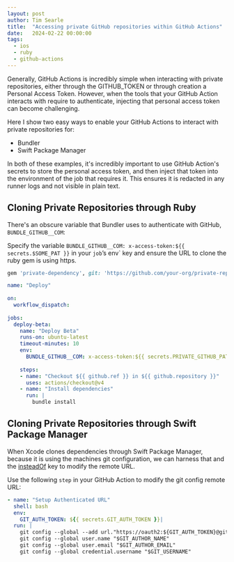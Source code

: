 ```yaml
---
layout: post
author: Tim Searle
title:  "Accessing private GitHub repositories within GitHub Actions"
date:   2024-02-22 00:00:00
tags: 
  - ios 
  - ruby
  - github-actions
---
```


Generally, GitHub Actions is incredibly simple when interacting with private repositories, either through the GITHUB_TOKEN or through creation a Personal Access Token. However, when the tools that your GitHub Action interacts with require to authenticate, injecting that personal access token can become challenging.

Here I show two easy ways to enable your GitHub Actions to interact with private repositories for:

- Bundler
- Swift Package Manager

In both of these examples, it's incredibly important to use GitHub Action's secrets to store the personal access token, and then inject that token into the environment of the job that requires it. This ensures it is redacted in any runner logs and not visible in plain text.

## Cloning Private Repositories through Ruby

There's an obscure variable that Bundler uses to authenticate with GitHub, `BUNDLE_GITHUB__COM`:

Specify the variable `BUNDLE_GITHUB__COM: x-access-token:${{ secrets.$SOME_PAT }}` in your `job`’s env` key and ensure the URL to clone the ruby gem is using https.

```ruby
gem 'private-dependency', git: 'https://github.com/your-org/private-repo'
```

```yml
name: "Deploy"  
  
on:  
  workflow_dispatch:  
  
jobs:  
  deploy-beta:
    name: "Deploy Beta"
    runs-on: ubuntu-latest
    timeout-minutes: 10
    env:  
      BUNDLE_GITHUB__COM: x-access-token:${{ secrets.PRIVATE_GITHUB_PAT }}  
      
    steps:  
    - name: "Checkout ${{ github.ref }} in ${{ github.repository }}"  
      uses: actions/checkout@v4
    - name: "Install dependencies"  
      run: |  
        bundle install
```

## Cloning Private Repositories through Swift Package Manager

When Xcode clones dependencies through Swift Package Manager, because it is using the machines git configuration, we can harness that and the [insteadOf](https://git-scm.com/docs/git-config#Documentation/git-config.txt-urlltbasegtinsteadOf) key to modify the remote URL. 

Use the following `step` in your GitHub Action to modify the git config remote URL:

```yml
- name: "Setup Authenticated URL"
  shell: bash
  env:
    GIT_AUTH_TOKEN: ${{ secrets.GIT_AUTH_TOKEN }}|
  run: |
  	git config --global --add url."https://oauth2:${GIT_AUTH_TOKEN}@github.com/".insteadOf "https://github.com/"
  	git config --global user.name "$GIT_AUTHOR_NAME"  
    git config --global user.email "$GIT_AUTHOR_EMAIL"  
    git config --global credential.username "$GIT_USERNAME"
```
